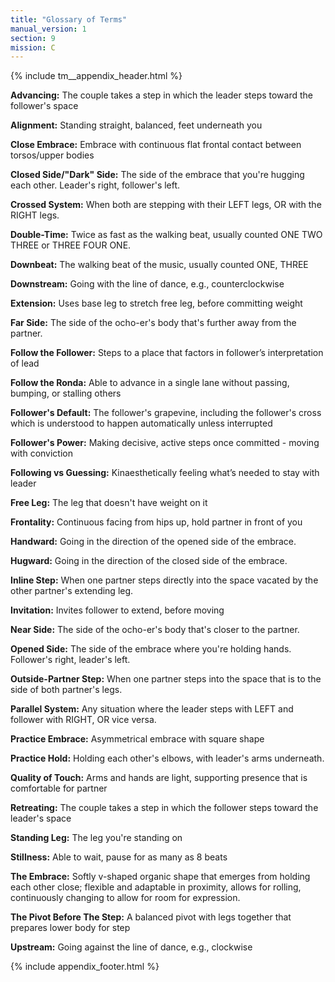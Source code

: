 ```yaml
---
title: "Glossary of Terms"
manual_version: 1
section: 9
mission: C
---
```


{% include tm__appendix_header.html %}

**Advancing:** The couple takes a step in which the leader steps toward the follower's space

**Alignment:** Standing straight, balanced, feet underneath you

**Close Embrace:** Embrace with continuous flat frontal contact between torsos/upper bodies

**Closed Side/"Dark" Side:** The side of the embrace that you're hugging each other. Leader's right, follower's left.

**Crossed System:** When both are stepping with their LEFT legs, OR with the RIGHT legs.

**Double-Time:** Twice as fast as the walking beat, usually counted ONE TWO THREE or THREE FOUR ONE.

**Downbeat:** The walking beat of the music, usually counted ONE, THREE

**Downstream:** Going with the line of dance, e.g., counterclockwise

**Extension:** Uses base leg to stretch free leg, before committing weight

**Far Side:** The side of the ocho-er's body that's further away from the partner.

**Follow the Follower:** Steps to a place that factors in follower’s interpretation of lead

**Follow the Ronda:** Able to advance in a single lane without passing, bumping, or stalling others

**Follower's Default:** The follower's grapevine, including the follower's cross which is understood to happen automatically unless interrupted

**Follower's Power:** Making decisive, active steps once committed - moving with conviction

**Following vs Guessing:** Kinaesthetically feeling what’s needed to stay with leader

**Free Leg:** The leg that doesn't have weight on it

**Frontality:** Continuous facing from hips up, hold partner in front of you

**Handward:** Going in the direction of the opened side of the embrace.

**Hugward:** Going in the direction of the closed side of the embrace.

**Inline Step:** When one partner steps directly into the space vacated by the other partner's extending leg.

**Invitation:** Invites follower to extend, before moving

**Near Side:** The side of the ocho-er's body that's closer to the partner.

**Opened Side:** The side of the embrace where you're holding hands. Follower's right, leader's left.

**Outside-Partner Step:** When one partner steps into the space that is to the side of both partner's legs.

**Parallel System:** Any situation where the leader steps with LEFT and follower with RIGHT, OR vice versa.

**Practice Embrace:** Asymmetrical embrace with square shape

**Practice Hold:** Holding each other's elbows, with leader's arms underneath.

**Quality of Touch:** Arms and hands are light, supporting presence that is comfortable for partner

**Retreating:** The couple takes a step in which the follower steps toward the leader's space

**Standing Leg:** The leg you're standing on

**Stillness:** Able to wait, pause for as many as 8 beats

**The Embrace:** Softly v-shaped organic shape that emerges from holding each other close; flexible and adaptable in proximity, allows for rolling, continuously changing to allow for room for expression.

**The Pivot Before The Step:** A balanced pivot with legs together that prepares lower body for step

**Upstream:** Going against the line of dance, e.g., clockwise

{% include appendix_footer.html %}
